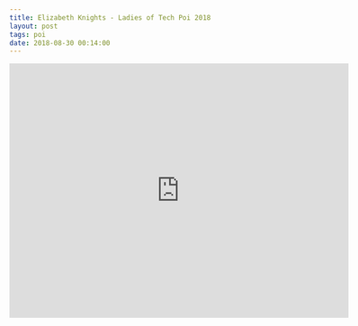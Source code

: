 ```yaml
---
title: Elizabeth Knights - Ladies of Tech Poi 2018 
layout: post
tags: poi
date: 2018-08-30 00:14:00
---
```

<iframe width="603" height="452" src="https://www.youtube.com/embed/kZ2DrvojslE" frameborder="0" allowfullscreen="true"></iframe>
